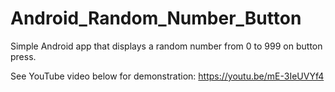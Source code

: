 # Android_Random_Number_Button
Simple Android app that displays a random number from 0 to 999 on button press.

See YouTube video below for demonstration:
https://youtu.be/mE-3IeUVYf4
